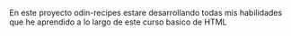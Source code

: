 En este proyecto odin-recipes estare desarrollando todas mis habilidades que he aprendido a lo largo de este curso basico de HTML